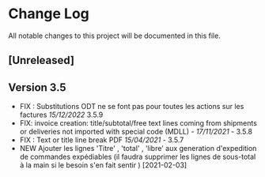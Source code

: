 # Change Log
All notable changes to this project will be documented in this file.

## [Unreleased]



## Version 3.5
- FIX : Substitutions ODT ne se font pas pour toutes les actions sur les factures *15/12/2022* 3.5.9
- FIX: invoice creation: title/subtotal/free text lines coming from shipments or deliveries not imported with special code (MDLL) - *17/11/2021* - 3.5.8
- FIX : Text or title line break PDF *15/04/2021* - 3.5.7
- NEW Ajouter les lignes 'Titre' , 'total' , 'libre' aux generation d'expedition de commandes expédiables (il faudra supprimer les lignes de sous-total à la main si le besoin s'en fait sentir ) [2021-02-03]

